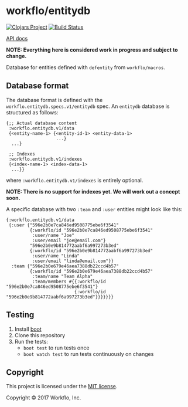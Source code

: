 # workflo/entitydb


[![Clojars Project](https://img.shields.io/clojars/v/workflo/entitydb.svg)](https://clojars.org/workflo/entitydb)
[![Build Status](https://travis-ci.org/functionalfoundry/entitydb.svg?branch=master)](https://travis-ci.org/functionalfoundry/entitydb)

[API docs](https://functionalfoundry.github.io/entitydb/)

**NOTE: Everything here is considered work in progress and subject to change.**

Database for entities defined with `defentity` from `workflo/macros`.


## Database format

The database format is defined with the `workflo.entitydb.specs.v1/entitydb`
spec. An `entitydb` database is structured as follows:

```
{;; Actual database content
 :workflo.entitydb.v1/data
 {<entity-name-1> {<entity-id-1> <entity-data-1>
                   ...}
  ...}

 ;; Indexes
 :workflo.entitydb.v1/indexes
 {<index-name-1> <index-data-1>
  ...}}
```

where `:workflo.entitydb.v1/indexes` is entirely optional.

**NOTE: There is no support for indexes yet. We will work out a concept
soon.**

A specific database with two `:team` and `:user` entities might look
like this:

```
{:workflo.entitydb.v1/data
 {:user {"596e2b0e7ca846ed9508775ebe6f3541"
         {:workflo/id "596e2b0e7ca846ed9508775ebe6f3541"
          :user/name "Joe"
          :user/email "joe@email.com"}
         "596e2b0e9b814772aabf6a997273b3ed"
         {:workflo/id "596e2b0e9b814772aabf6a997273b3ed"
          :user/name "Linda"
          :user/email "linda@email.com"}}
  :team {"596e2b0e679e46aea7388db22ccd4b57"
         {:workflo/id "596e2b0e679e46aea7388db22ccd4b57"
          :team/name "Team Alpha"
          :team/members #{{:workflo/id "596e2b0e7ca846ed9508775ebe6f3541"}
                          {:workflo/id "596e2b0e9b814772aabf6a997273b3ed"}}}}}}}
```


## Testing

1. Install [boot](http://boot-clj.com/)
1. Clone this repository
2. Run the tests:
   - `boot test` to run tests once
   - `boot watch test` to run tests continuously on changes


## Copyright

This project is licensed under the [MIT license](https://mit-license.org/).

Copyright © 2017 Workflo, Inc.
